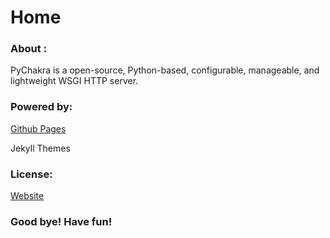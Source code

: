 # Home

### About :

PyChakra is a open-source, Python-based, configurable, 
manageable, and lightweight WSGI HTTP server.

### Powered by:

[Github Pages](https://pages.github.com)

Jekyll Themes

### License:

[Website](https://pychakra.github.io/license.txt)

### Good bye! Have fun!

